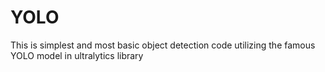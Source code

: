 # YOLO
This is simplest and most basic object detection code utilizing the famous YOLO model in ultralytics library
